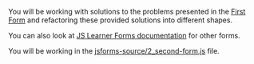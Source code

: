 <!--bl
    (filemeta
        (title "JS Learner Forms &mdash; Second Form")
        (subtitle "The Explanation")
        (authors ["Jason Kerney"])
    )
/bl-->

You will be working with solutions to the problems presented in the [First Form](./FIRST-FORM.md) and refactoring these provided solutions into different shapes.

You can also look at [JS Learner Forms documentation](../FORMS.md) for other forms.

You will be working in the [jsforms-source/2_second-form.js](../jsforms-source/2_second-form.js) file.

<!--bl
    (table-of-contents
        (section-main "./greeter.md")
        (section-main "./sum.md")
        (section-main "./squareAll.md")
        (section-main "./buildVector.md")
        (section-main "./getVectorsShorterThan.md")
        (section-main "./otherForms.md")
    )
/bl-->